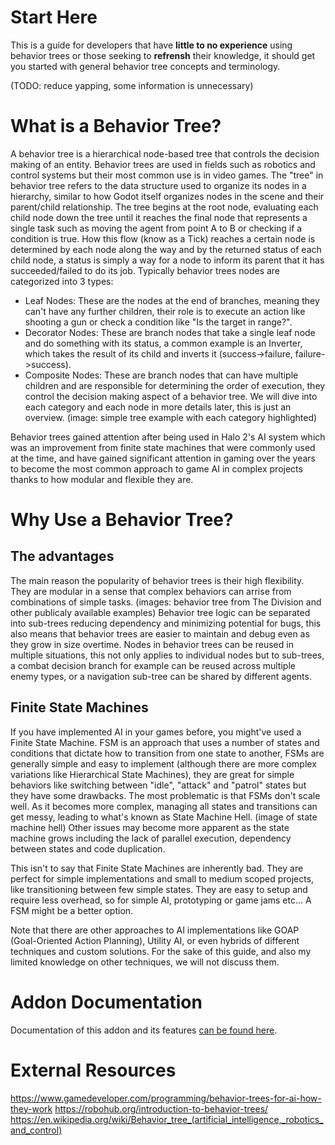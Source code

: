 # Start Here
This is a guide for developers that have **little to no experience** using behavior trees or those seeking to **refrensh** their knowledge, it should get you started with general behavior tree concepts and terminology.

(TODO: reduce yapping, some information is unnecessary)

# What is a Behavior Tree?
A behavior tree is a hierarchical node-based tree that controls the decision making of an entity. Behavior trees are used in fields such as robotics and control systems but their most common use is in video games. The "tree" in behavior tree refers to the data structure used to organize its nodes in a hierarchy, similar to how Godot itself organizes nodes in the scene and their parent/child relationship.
The tree begins at the root node, evaluating each child node down the tree until it reaches the final node that represents a single task such as moving the agent from point A to B or checking if a condition is true. How this flow (know as a Tick) reaches a certain node is determined by each node along the way and by the returned status of each child node, a status is simply a way for a node to inform its parent that it has succeeded/failed to do its job.
Typically behavior trees nodes are categorized into 3 types:
- Leaf Nodes: These are the nodes at the end of branches, meaning they can't have any further children, their role is to execute an action like shooting a gun or check a condition like "Is the target in range?".
- Decorator Nodes: These are branch nodes that take a single leaf node and do something with its status, a common example is an Inverter, which takes the result of its child and inverts it (success->failure, failure->success).
- Composite Nodes: These are branch nodes that can have multiple children and are responsible for determining the order of execution, they control the decision making aspect of a behavior tree.
We will dive into each category and each node in more details later, this is just an overview.
(image: simple tree example with each category highlighted)

Behavior trees gained attention after being used in Halo 2's AI system which was an improvement from finite state machines that were commonly used at the time, and have gained significant attention in gaming over the years to become the most common approach to game AI in complex projects thanks to how modular and flexible they are.

# Why Use a Behavior Tree?
## The advantages
The main reason the popularity of behavior trees is their high flexibility. They are modular in a sense that complex behaviors can arrise from combinations of simple tasks.
(images: behavior tree from The Division and other publicaly available examples)
Behavior tree logic can be separated into sub-trees reducing dependency and minimizing potential for bugs, this also means that behavior trees are easier to maintain and debug even as they grow in size overtime.
Nodes in behavior trees can be reused in multiple situations, this not only applies to individual nodes but to sub-trees, a combat decision branch for example can be reused across multiple enemy types, or a navigation sub-tree can be shared by different agents.

## Finite State Machines
If you have implemented AI in your games before, you might've used a Finite State Machine. FSM is an approach that uses a number of states and conditions that dictate how to transition from one state to another, FSMs are generally simple and easy to implement (although there are more complex variations like Hierarchical State Machines), they are great for simple behaviors like switching between "idle", "attack" and "patrol" states but they have some drawbacks.
The most problematic is that FSMs don't scale well. As it becomes more complex, managing all states and transitions can get messy, leading to what's known as State Machine Hell.
(image of state machine hell)
Other issues may become more apparent as the state machine grows including the lack of parallel execution, dependency between states and code duplication.

This isn't to say that Finite State Machines are inherently bad. They are perfect for simple implementations and small to medium scoped projects, like transitioning between few simple states. They are easy to setup and require less overhead, so for simple AI, prototyping or game jams etc... A FSM might be a better option.

Note that there are other approaches to AI implementations like GOAP (Goal-Oriented Action Planning), Utility AI, or even hybrids of different techniques and custom solutions. For the sake of this guide, and also my limited knowledge on other techniques, we will not discuss them.

# Addon Documentation
Documentation of this addon and its features [can be found here](using_addon.md).

# External Resources
https://www.gamedeveloper.com/programming/behavior-trees-for-ai-how-they-work
https://robohub.org/introduction-to-behavior-trees/
https://en.wikipedia.org/wiki/Behavior_tree_(artificial_intelligence,_robotics_and_control)
